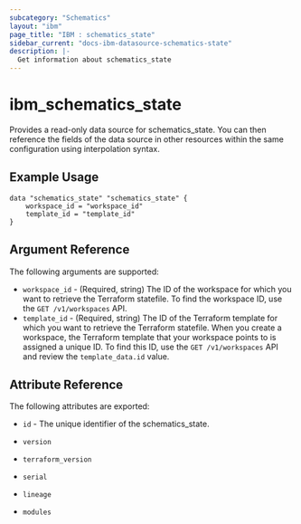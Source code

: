 ```yaml
---
subcategory: "Schematics"
layout: "ibm"
page_title: "IBM : schematics_state"
sidebar_current: "docs-ibm-datasource-schematics-state"
description: |-
  Get information about schematics_state
---
```


# ibm\_schematics_state

Provides a read-only data source for schematics_state. You can then reference the fields of the data source in other resources within the same configuration using interpolation syntax.

## Example Usage

```hcl
data "schematics_state" "schematics_state" {
	workspace_id = "workspace_id"
	template_id = "template_id"
}
```

## Argument Reference

The following arguments are supported:

* `workspace_id` - (Required, string) The ID of the workspace for which you want to retrieve the Terraform statefile. To find the workspace ID, use the `GET /v1/workspaces` API.
* `template_id` - (Required, string) The ID of the Terraform template for which you want to retrieve the Terraform statefile. When you create a workspace, the Terraform template that your workspace points to is assigned a unique ID. To find this ID, use the `GET /v1/workspaces` API and review the `template_data.id` value.

## Attribute Reference

The following attributes are exported:

* `id` - The unique identifier of the schematics_state.
* `version` 

* `terraform_version` 

* `serial` 

* `lineage` 

* `modules` 

